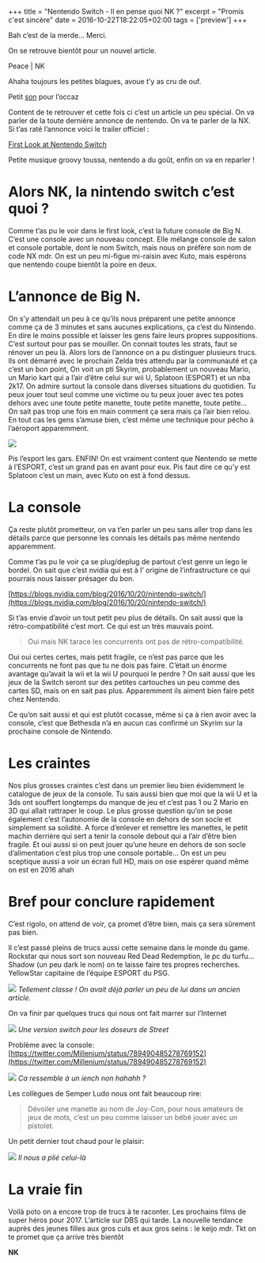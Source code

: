 +++
title = "Nentendo Switch - Il en pense quoi NK ?"
excerpt = "Promis c'est sincère"
date = 2016-10-22T18:22:05+02:00
tags = ['preview']
+++

Bah c’est de la merde… Merci.

On se retrouve bientôt pour un nouvel article.

Peace | NK

Ahaha toujours les petites blagues, avoue t’y as cru de ouf.

Petit [son](https://youtu.be/uzUozo1628U) pour l’occaz

Content de te retrouver et cette fois ci c’est un article un peu spécial. On va parler de la toute dernière annonce de nentendo. On va te parler de la NX. Si t’as raté l’annonce voici le trailer officiel :

[First Look at Nentendo Switch](https://youtu.be/f5uik5fgIaI)

Petite musique groovy toussa, nentendo a du goût, enfin on va en reparler !

# Alors NK, la nintendo switch c’est quoi ?

Comme t’as pu le voir dans le first look, c’est la future console de Big N. C’est une console avec un nouveau concept. Elle mélange console de salon et console portable, dont le nom Switch, mais nous on préfère son nom de code NX mdr. On est un peu mi-figue mi-raisin avec Kuto, mais espérons que nentendo coupe bientôt la poire en deux.

# L’annonce de Big N.

On s’y attendait un peu à ce qu’ils nous préparent une petite annonce comme ça de 3 minutes et sans aucunes explications, ça c’est du Nintendo. En dire le moins possible et laisser les gens faire leurs propres suppositions. C’est surtout pour pas se mouiller. On connait toutes les strats, faut se rénover un peu là.  Alors lors de l’annonce on a pu distinguer plusieurs trucs. Ils ont démarré avec le prochain Zelda très attendu par la communauté et ça c’est un bon point, On voit un pti Skyrim, probablement un nouveau Mario, un Mario kart qui a l’air d’être celui sur wii U, Splatoon (ESPORT) et un nba 2k17. On admire surtout la console dans diverses situations du quotidien. Tu peux jouer tout seul comme une victime ou tu peux jouer avec tes potes dehors avec une toute petite manette, toute petite manette, toute petite… On sait pas trop une fois en main comment ça sera mais ça l’air bien relou. En tout cas les gens s’amuse bien, c’est même une technique pour pécho à l’aéroport apparemment.

![](images/1.png)

Pis l’esport les gars. ENFIN! On est vraiment content que Nentendo se mette à l’ESPORT, c’est un grand pas en avant pour eux. Pis faut dire ce qu’y est Splatoon c’est un main, avec Kuto on est à fond dessus.

# La console

Ça reste plutôt prometteur, on va t’en parler un peu sans aller trop dans les détails parce que personne les connais les détails pas même nentendo apparemment.

Comme t’as pu le voir ça se plug/deplug de partout c’est genre un lego le bordel. On sait que c’est nvidia qui est à l’ origine de l’infrastructure ce qui pourrais nous laisser présager du bon.

[https://blogs.nvidia.com/blog/2016/10/20/nintendo-switch/](https://blogs.nvidia.com/blog/2016/10/20/nintendo-switch/)

Si t’as envie d’avoir un tout petit peu plus de détails. On sait aussi que la rétro-compatibilité c’est mort. Ce qui est un très mauvais point.

> Oui mais NK tarace les concurrents ont pas de rétro-compatibilité.

Oui oui certes certes, mais petit fragile, ce n’est pas parce que les concurrents ne font pas que tu ne dois pas faire. C’était un énorme avantage qu’avait la wii et la wii U pourquoi le perdre ? On sait aussi que les jeux de la Switch seront sur des petites cartouches un peu comme des cartes SD, mais on en sait pas plus. Apparemment ils aiment bien faire petit chez Nentendo.

Ce qu’on sait aussi et qui est plutôt cocasse, même si ça à rien avoir avec la console, c’est que Bethesda n’a en aucun cas confirmé un Skyrim sur la prochaine console de Nintendo.

# Les craintes

Nos plus grosses craintes c’est dans un premier lieu bien évidemment le catalogue de jeux de la console. Tu sais aussi bien que moi que la wii U et la 3ds ont souffert longtemps du manque de jeu et c’est pas 1 ou 2 Mario en 3D qui allait rattraper le coup. Le plus grosse question qu’on se pose également c’est l’autonomie de la console en dehors de son socle et simplement sa solidité. A force d’enlever et remettre les manettes, le petit machin derrière qui sert a tenir la console debout qui a l’air d’être bien fragile. Et oui aussi si on peut jouer qu’une heure en dehors de son socle d’alimentation c’est plus trop une console portable… On est un peu sceptique aussi a voir un écran full HD, mais on ose espérer quand même on est en 2016 ahah

# Bref pour conclure rapidement

C’est rigolo, on attend de voir, ça promet d’être bien, mais ça sera sûrement pas bien.

Il c’est passé pleins de trucs aussi cette semaine dans le monde du game. Rockstar qui nous sort son nouveau Red Dead Redemption, le pc du turfu… Shadow  (un peu dark le nom) on te laisse faire tes propres recherches. YellowStar capitaine de l’équipe ESPORT du PSG.

![](images/2.png)
*Tellement classe ! On avait déjà parler un peu de lui dans un ancien article.*

On va finir par quelques trucs qui nous ont fait marrer sur l’Internet

![](images/3.jpg)
*Une version switch pour les doseurs de Street*

Problème avec la console: [https://twitter.com/Millenium/status/789490485278769152](https://twitter.com/Millenium/status/789490485278769152)

![](images/4.png)
*Ca ressemble à un iench non hahahh ?*

Les collègues de Semper Ludo nous ont fait beaucoup rire:
> Dévoiler une manette au nom de Joy-Con, pour nous amateurs de jeux de mots, c’est un peu comme laisser un bébé jouer avec un pistolet.

Un petit dernier tout chaud pour le plaisir:

![](images/5.jpg)
*Il nous a plié celui-là*

# La vraie fin

Voilà poto on a encore trop de trucs à te raconter. Les prochains films de super héros pour 2017. L’article sur DBS qui tarde. La nouvelle tendance auprès des jeunes filles aux gros culs et aux gros seins : le keijo mdr. Tkt on te promet que ça arrive très bientôt

__NK__

